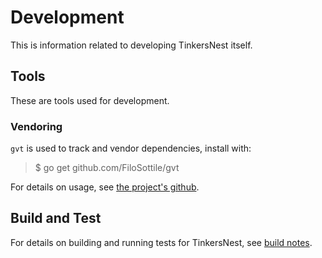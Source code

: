 # Development

This is information related to developing TinkersNest itself.

## Tools

These are tools used for development.

### Vendoring

`gvt` is used to track and vendor dependencies, install with:

> $ go get github.com/FiloSottile/gvt

For details on usage, see [the project's github](https://github.com/FiloSottile/gvt).

## Build and Test

For details on building and running tests for TinkersNest, see [build notes](build.md).

